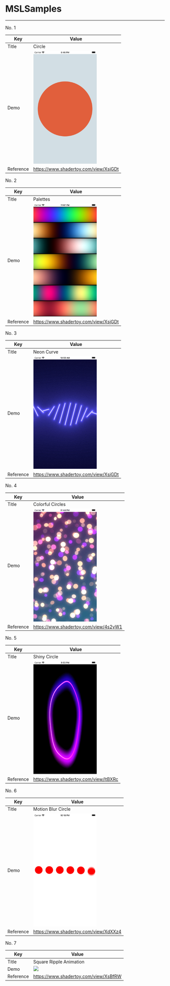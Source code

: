 # MSLSamples

---

No. 1

| Key       | Value                                                        |
| --------- | ------------------------------------------------------------ |
| Title     | Circle                                                       |
| Demo      | <img src="https://github.com/yyokii/MSLSamples/blob/main/Demos/circle.png?raw=true" width="200"> |
| Reference | https://www.shadertoy.com/view/XsjGDt                        |

No. 2

| Key       | Value                                                        |
| --------- | ------------------------------------------------------------ |
| Title     | Palettes                                                     |
| Demo      | <img src="https://github.com/yyokii/MSLSamples/blob/main/Demos/palettes.png?raw=true" width="200"> |
| Reference | https://www.shadertoy.com/view/XsjGDt                        |

No. 3

| Key       | Value                                                        |
| --------- | ------------------------------------------------------------ |
| Title     | Neon Curve                                                   |
| Demo      | <img src="https://github.com/yyokii/MSLSamples/blob/main/Demos/neon_curve.gif?raw=true" width="200"> |
| Reference | https://www.shadertoy.com/view/XsjGDt                        |

No. 4

| Key       | Value                                                        |
| --------- | ------------------------------------------------------------ |
| Title     | Colorful Circles                                             |
| Demo      | <img src="https://github.com/yyokii/MSLSamples/blob/main/Demos/colorful_circles.gif?raw=true" width="200"> |
| Reference | https://www.shadertoy.com/view/4s2yW1                        |

No. 5

| Key       | Value                                                        |
| --------- | ------------------------------------------------------------ |
| Title     | Shiny Circle                                                 |
| Demo      | <img src="https://github.com/yyokii/MSLSamples/blob/main/Demos/shiny_circle.gif?raw=true" width="200"> |
| Reference | https://www.shadertoy.com/view/ltBXRc                        |

No. 6

| Key       | Value                                                        |
| --------- | ------------------------------------------------------------ |
| Title     | Motion Blur Circle                                           |
| Demo      | <img src="https://github.com/yyokii/MSLSamples/blob/main/Demos/motion_blur_circle.gif?raw=true" width="200"> |
| Reference | https://www.shadertoy.com/view/XdXXz4                        |

No. 7

| Key       | Value                                                        |
| --------- | ------------------------------------------------------------ |
| Title     | Square Ripple Animation                                      |
| Demo      | <img src="https://github.com/yyokii/MSLSamples/blob/main/Demos/square_ripple_animation.gif?raw=true" width="200"> |
| Reference | https://www.shadertoy.com/view/XsBfRW                        |

